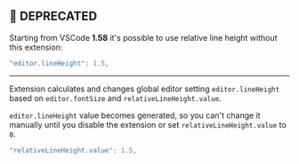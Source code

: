 ## 🔴 DEPRECATED

Starting from VSCode **1.58** it's possible to use relative line height without this extension:

```js
"editor.lineHeight": 1.5,
```

---

Extension calculates and changes global editor setting `editor.lineHeight` based on `editor.fontSize` and `relativeLineHeight.value`.

`editor.lineHeight` value becomes generated, so you can't change it manually until you disable the extension or set `relativeLineHeight.value` to `0`.

```js
"relativeLineHeight.value": 1.5,
```
